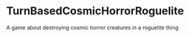 # TurnBasedCosmicHorrorRoguelite
A game about destroying cosmic horror creatures in a roguelite thing
